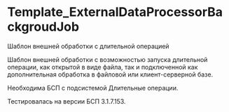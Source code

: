 # Template_ExternalDataProcessorBackgroudJob
Шаблон внешней обработки с длительной операцией

Шаблон внешней обработки с возможностью запуска длительной операции, как открытой в виде файла, так и подключенной как дополнительная обработка в файловой или клиент-серверной базе.

Необходима БСП с подсистемой Длительные операции.

Тестировалась на версии БСП 3.1.7.153.
